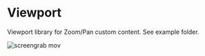# Viewport

Viewport library for Zoom/Pan custom content. See example folder.

![screengrab mov](https://user-images.githubusercontent.com/156066/53106668-d1bdec80-3533-11e9-8c8b-acf03c1c7e44.gif)
